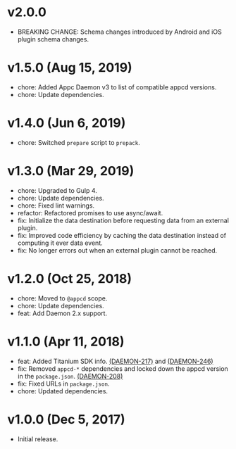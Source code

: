 # v2.0.0

 * BREAKING CHANGE: Schema changes introduced by Android and iOS plugin schema changes.

# v1.5.0 (Aug 15, 2019)

 * chore: Added Appc Daemon v3 to list of compatible appcd versions.
 * chore: Update dependencies.

# v1.4.0 (Jun 6, 2019)

 * chore: Switched `prepare` script to `prepack`.

# v1.3.0 (Mar 29, 2019)

 * chore: Upgraded to Gulp 4.
 * chore: Update dependencies.
 * chore: Fixed lint warnings.
 * refactor: Refactored promises to use async/await.
 * fix: Initialize the data destination before requesting data from an external plugin.
 * fix: Improved code efficiency by caching the data destination instead of computing it ever data
   event.
 * fix: No longer errors out when an external plugin cannot be reached.

# v1.2.0 (Oct 25, 2018)

 * chore: Moved to `@appcd` scope.
 * chore: Update dependencies.
 * feat: Add Daemon 2.x support.

# v1.1.0 (Apr 11, 2018)

 * feat: Added Titanium SDK info.
   [(DAEMON-217)](https://jira.appcelerator.org/browse/DAEMON-217) and
   [(DAEMON-246)](https://jira.appcelerator.org/browse/DAEMON-246)
 * fix: Removed `appcd-*` dependencies and locked down the appcd version in the `package.json`.
   [(DAEMON-208)](https://jira.appcelerator.org/browse/DAEMON-208)
 * fix: Fixed URLs in `package.json`.
 * chore: Updated dependencies.

# v1.0.0 (Dec 5, 2017)

 * Initial release.
